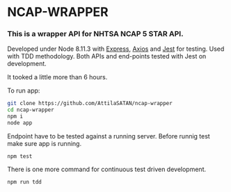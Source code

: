 # NCAP-WRAPPER

### This is a wrapper API for NHTSA NCAP 5 STAR API.

Developed under Node 8.11.3 with [Express](https://expressjs.com/), [Axios](https://github.com/axios/axios) and [Jest](https://facebook.github.io/jest/) for testing.
Used with TDD methodology. Both APIs and end-points tested with Jest on development.

It tooked a little more than 6 hours.

To run app:

```bash
git clone https://github.com/AttilaSATAN/ncap-wrapper
cd ncap-wrapper
npm i
node app
```

Endpoint have to be tested against a running server. Before runnig test make sure app is running.
```
npm test
```

There is one more command for continuous test driven development.
```
npm run tdd
```